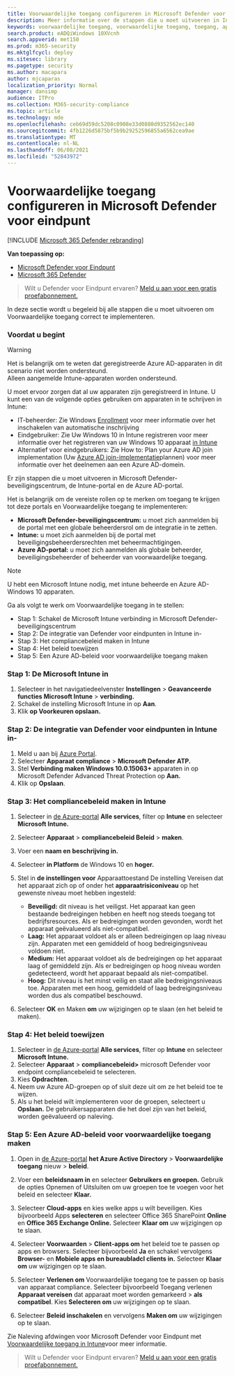 ```yaml
---
title: Voorwaardelijke toegang configureren in Microsoft Defender voor eindpunt
description: Meer informatie over de stappen die u moet uitvoeren in Intune, Microsoft Defender-beveiligingscentrum azure om voorwaardelijke toegang te implementeren
keywords: voorwaardelijke toegang, voorwaardelijke toegang, toegang, apparaatrisico, risiconiveau, integratie, intune-integratie
search.product: eADQiWindows 10XVcnh
search.appverid: met150
ms.prod: m365-security
ms.mktglfcycl: deploy
ms.sitesec: library
ms.pagetype: security
ms.author: macapara
author: mjcaparas
localization_priority: Normal
manager: dansimp
audience: ITPro
ms.collection: M365-security-compliance
ms.topic: article
ms.technology: mde
ms.openlocfilehash: ceb69d59dc5208c0908e33d0880d9352562ec140
ms.sourcegitcommit: 4fb1226d5875bf5b9b29252596855a6562cea9ae
ms.translationtype: MT
ms.contentlocale: nl-NL
ms.lasthandoff: 06/08/2021
ms.locfileid: "52843972"
---
```

# <a name="configure-conditional-access-in-microsoft-defender-for-endpoint"></a>Voorwaardelijke toegang configureren in Microsoft Defender voor eindpunt

[!INCLUDE [Microsoft 365 Defender rebranding](../../includes/microsoft-defender.md)]

**Van toepassing op:**
- [Microsoft Defender voor Eindpunt](https://go.microsoft.com/fwlink/p/?linkid=2154037)
- [Microsoft 365 Defender](https://go.microsoft.com/fwlink/?linkid=2118804)

>Wilt u Defender voor Eindpunt ervaren? [Meld u aan voor een gratis proefabonnement.](https://www.microsoft.com/microsoft-365/windows/microsoft-defender-atp?ocid=docs-wdatp-assignaccess-abovefoldlink)

In deze sectie wordt u begeleid bij alle stappen die u moet uitvoeren om Voorwaardelijke toegang correct te implementeren.

### <a name="before-you-begin"></a>Voordat u begint
>[!WARNING]
>Het is belangrijk om te weten dat geregistreerde Azure AD-apparaten in dit scenario niet worden ondersteund.</br>
>Alleen aangemelde Intune-apparaten worden ondersteund.


U moet ervoor zorgen dat al uw apparaten zijn geregistreerd in Intune. U kunt een van de volgende opties gebruiken om apparaten in te schrijven in Intune:


- IT-beheerder: Zie Windows [Enrollment](/intune/windows-enroll#enable-windows-10-automatic-enrollment) voor meer informatie over het inschakelen van automatische inschrijving
- Eindgebruiker: Zie Uw Windows 10 in Intune registreren voor meer informatie over het registreren van uw Windows 10 apparaat [in Intune](/intune/quickstart-enroll-windows-device)
- Alternatief voor eindgebruikers: Zie How to: Plan your Azure AD join implementation (Uw [Azure AD join-implementatie](/azure/active-directory/devices/azureadjoin-plan)plannen) voor meer informatie over het deelnemen aan een Azure AD-domein.



Er zijn stappen die u moet uitvoeren in Microsoft Defender-beveiligingscentrum, de Intune-portal en de Azure AD-portal.

Het is belangrijk om de vereiste rollen op te merken om toegang te krijgen tot deze portals en Voorwaardelijke toegang te implementeren:
- **Microsoft Defender-beveiligingscentrum:** u moet zich aanmelden bij de portal met een globale beheerdersrol om de integratie in te zetten.
- **Intune:** u moet zich aanmelden bij de portal met beveiligingsbeheerdersrechten met beheermachtigingen. 
- **Azure AD-portal:** u moet zich aanmelden als globale beheerder, beveiligingsbeheerder of beheerder van voorwaardelijke toegang.


> [!NOTE]
> U hebt een Microsoft Intune nodig, met intune beheerde en Azure AD-Windows 10 apparaten.

Ga als volgt te werk om Voorwaardelijke toegang in te stellen:
- Stap 1: Schakel de Microsoft Intune verbinding in Microsoft Defender-beveiligingscentrum
- Stap 2: De integratie van Defender voor eindpunten in Intune in-
- Stap 3: Het compliancebeleid maken in Intune
- Stap 4: Het beleid toewijzen 
- Stap 5: Een Azure AD-beleid voor voorwaardelijke toegang maken


### <a name="step-1-turn-on-the-microsoft-intune-connection"></a>Stap 1: De Microsoft Intune in
1. Selecteer in het navigatiedeelvenster **Instellingen**  >  **Geavanceerde functies Microsoft Intune**  >  **verbinding.**
2. Schakel de instelling Microsoft Intune in op **Aan**.
3. Klik **op Voorkeuren opslaan.**


### <a name="step-2-turn-on-the-defender-for-endpoint-integration-in-intune"></a>Stap 2: De integratie van Defender voor eindpunten in Intune in-
1. Meld u aan bij [Azure Portal](https://portal.azure.com).
2. Selecteer **Apparaat compliance**  >  **Microsoft Defender ATP.**
3. Stel **Verbinding maken Windows 10.0.15063+** apparaten in op Microsoft Defender Advanced Threat Protection op **Aan.**
4. Klik op **Opslaan**.


### <a name="step-3-create-the-compliance-policy-in-intune"></a>Stap 3: Het compliancebeleid maken in Intune
1. Selecteer in [de Azure-portal](https://portal.azure.com) **Alle services**, filter op **Intune** en selecteer **Microsoft Intune.**
2. Selecteer **Apparaat**  >  **compliancebeleid Beleid**  >  **maken**.
3. Voer een **naam en** **beschrijving in.**
4. Selecteer **in Platform** de Windows 10 en **hoger.**
5. Stel in **de instellingen voor** Apparaattoestand De instelling Vereisen dat het apparaat zich op of onder het **apparaatrisiconiveau** op het gewenste niveau moet hebben ingesteld:

   - **Beveiligd:** dit niveau is het veiligst. Het apparaat kan geen bestaande bedreigingen hebben en heeft nog steeds toegang tot bedrijfsresources. Als er bedreigingen worden gevonden, wordt het apparaat geëvalueerd als niet-compatibel.
   - **Laag:** Het apparaat voldoet als er alleen bedreigingen op laag niveau zijn. Apparaten met een gemiddeld of hoog bedreigingsniveau voldoen niet.
   - **Medium:** Het apparaat voldoet als de bedreigingen op het apparaat laag of gemiddeld zijn. Als er bedreigingen op hoog niveau worden gedetecteerd, wordt het apparaat bepaald als niet-compatibel.
   - **Hoog:** Dit niveau is het minst veilig en staat alle bedreigingsniveaus toe. Apparaten met een hoog, gemiddeld of laag bedreigingsniveau worden dus als compatibel beschouwd.

6. Selecteer **OK** en Maken **om** uw wijzigingen op te slaan (en het beleid te maken).

### <a name="step-4-assign-the-policy"></a>Stap 4: Het beleid toewijzen
1. Selecteer in [de Azure-portal](https://portal.azure.com) **Alle services**, filter op **Intune** en selecteer **Microsoft Intune.**
2. Selecteer **Apparaat**  >  **compliancebeleid>** microsoft Defender voor endpoint compliancebeleid te selecteren.
3. Kies **Opdrachten**.
4. Neem uw Azure AD-groepen op of sluit deze uit om ze het beleid toe te wijzen.
5. Als u het beleid wilt implementeren voor de groepen, selecteert u **Opslaan.** De gebruikersapparaten die het doel zijn van het beleid, worden geëvalueerd op naleving.

### <a name="step-5-create-an-azure-ad-conditional-access-policy"></a>Stap 5: Een Azure AD-beleid voor voorwaardelijke toegang maken
1. Open in [de Azure-portal](https://portal.azure.com) **het Azure Active Directory**  >  **Voorwaardelijke toegang** nieuw  >  **beleid**.
2. Voer een **beleidsnaam in** en selecteer **Gebruikers en groepen.** Gebruik de opties Opnemen of Uitsluiten om uw groepen toe te voegen voor het beleid en selecteer **Klaar.**
3. Selecteer **Cloud-apps** en kies welke apps u wilt beveiligen. Kies bijvoorbeeld Apps **selecteren** en selecteer Office 365 SharePoint **Online** en **Office 365 Exchange Online.** Selecteer **Klaar om** uw wijzigingen op te slaan.

4. Selecteer **Voorwaarden**  >  **Client-apps om** het beleid toe te passen op apps en browsers. Selecteer bijvoorbeeld **Ja** en schakel vervolgens **Browser-** en **Mobiele apps en bureaubladcl clients in.** Selecteer **Klaar om** uw wijzigingen op te slaan.

5. Selecteer **Verlenen om** Voorwaardelijke toegang toe te passen op basis van apparaat compliance. Selecteer bijvoorbeeld Toegang verlenen **Apparaat vereisen** dat apparaat moet worden gemarkeerd  >  **als compatibel**. Kies **Selecteren om** uw wijzigingen op te slaan.

6. Selecteer **Beleid inschakelen** en vervolgens **Maken om** uw wijzigingen op te slaan.

Zie Naleving afdwingen voor Microsoft Defender voor Eindpunt met [Voorwaardelijke toegang in Intune](/intune/advanced-threat-protection)voor meer informatie.

>Wilt u Defender voor Eindpunt ervaren? [Meld u aan voor een gratis proefabonnement.](https://www.microsoft.com/microsoft-365/windows/microsoft-defender-atp?ocid=docs-wdatp-conditionalaccess-belowfoldlink)
